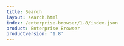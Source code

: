 ```yaml
---
title: Search
layout: search.html
index: /enterprise-browser/1-8/index.json
product: Enterprise Browser
productversion: '1.8'
---
```

